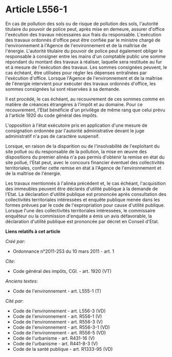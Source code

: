 # Article L556-1

En cas de pollution des sols ou de risque de pollution des sols, l'autorité titulaire du pouvoir de police peut, après mise
en demeure, assurer d'office l'exécution des travaux nécessaires aux frais du responsable. L'exécution des travaux ordonnés
d'office peut être confiée par le ministre chargé de l'environnement à l'Agence de l'environnement et de la maîtrise de
l'énergie. L'autorité titulaire du pouvoir de police peut également obliger le responsable à consigner entre les mains d'un
comptable public une somme répondant du montant des travaux à réaliser, laquelle sera restituée au fur et à mesure de
l'exécution des travaux. Les sommes consignées peuvent, le cas échéant, être utilisées pour régler les dépenses entraînées
par l'exécution d'office. Lorsque l'Agence de l'environnement et de la maîtrise de l'énergie intervient pour exécuter des
travaux ordonnés d'office, les sommes consignées lui sont réservées à sa demande. 

Il est procédé, le cas échéant, au recouvrement de ces sommes comme en matière de créances étrangères à l'impôt et au
domaine. Pour ce recouvrement, l'Etat bénéficie d'un privilège de même rang que celui prévu à l'article 1920 du code général
des impôts. 

L'opposition à l'état exécutoire pris en application d'une mesure de consignation ordonnée par l'autorité administrative
devant le juge administratif n'a pas de caractère suspensif. 

Lorsque, en raison de la disparition ou de l'insolvabilité de l'exploitant du site pollué ou du responsable de la pollution,
la mise en œuvre des dispositions du premier alinéa n'a pas permis d'obtenir la remise en état du site pollué, l'Etat peut,
avec le concours financier éventuel des collectivités territoriales, confier cette remise en état à l'Agence de
l'environnement et de la maîtrise de l'énergie. 

Les travaux mentionnés à l'alinéa précédent et, le cas échéant, l'acquisition des immeubles peuvent être déclarés d'utilité
publique à la demande de l'Etat. La déclaration d'utilité publique est prononcée après consultation des collectivités
territoriales intéressées et enquête publique menée dans les formes prévues par le code de l'expropriation pour cause
d'utilité publique. Lorsque l'une des collectivités territoriales intéressées, le commissaire enquêteur ou la commission
d'enquête a émis un avis défavorable, la déclaration d'utilité publique est prononcée par décret en Conseil d'Etat.

**Liens relatifs à cet article**

_Créé par_:

  - Ordonnance n°2011-253 du 10 mars 2011 - art. 1

_Cite_:

  - Code général des impôts, CGI. - art. 1920 (VT)

_Anciens textes_:

  - Code de l'environnement - art. L555-1 (T)

_Cité par_:

  - Code de l'environnement - art. L556-3 (VD)
  - Code de l'environnement - art. R556-1 (V)
  - Code de l'environnement - art. R556-3 (V)
  - Code de l'environnement - art. R556-3-1 (VD)
  - Code de l'environnement - art. R556-5 (VD)
  - Code de l'urbanisme - art. R431-16 (V)
  - Code de l'urbanisme - art. R441-8-3 (V)
  - Code de la santé publique - art. R1333-95 (VD)
